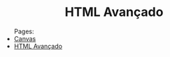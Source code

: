 <h1 align="center">HTML Avançado</h1>

<ul> Pages:
<li><a href="https://ivanunes.github.io/estudos/html_avancado/canvas">Canvas</a></li>
<li><a href="https://ivanunes.github.io/estudos/html_avancado/">HTML Avançado</a></li>
</ul>